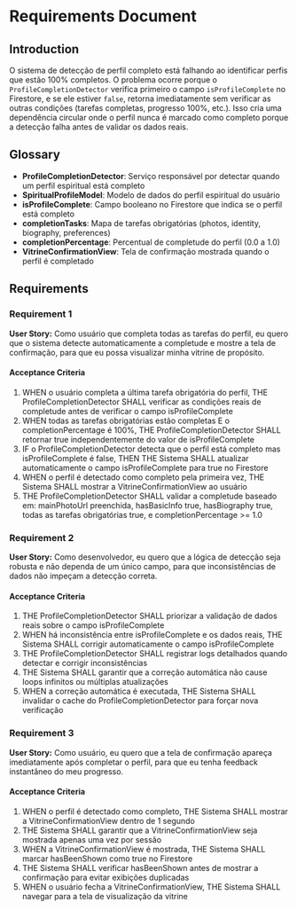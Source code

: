 # Requirements Document

## Introduction

O sistema de detecção de perfil completo está falhando ao identificar perfis que estão 100% completos. O problema ocorre porque o `ProfileCompletionDetector` verifica primeiro o campo `isProfileComplete` no Firestore, e se ele estiver `false`, retorna imediatamente sem verificar as outras condições (tarefas completas, progresso 100%, etc.). Isso cria uma dependência circular onde o perfil nunca é marcado como completo porque a detecção falha antes de validar os dados reais.

## Glossary

- **ProfileCompletionDetector**: Serviço responsável por detectar quando um perfil espiritual está completo
- **SpiritualProfileModel**: Modelo de dados do perfil espiritual do usuário
- **isProfileComplete**: Campo booleano no Firestore que indica se o perfil está completo
- **completionTasks**: Mapa de tarefas obrigatórias (photos, identity, biography, preferences)
- **completionPercentage**: Percentual de completude do perfil (0.0 a 1.0)
- **VitrineConfirmationView**: Tela de confirmação mostrada quando o perfil é completado

## Requirements

### Requirement 1

**User Story:** Como usuário que completa todas as tarefas do perfil, eu quero que o sistema detecte automaticamente a completude e mostre a tela de confirmação, para que eu possa visualizar minha vitrine de propósito.

#### Acceptance Criteria

1. WHEN o usuário completa a última tarefa obrigatória do perfil, THE ProfileCompletionDetector SHALL verificar as condições reais de completude antes de verificar o campo isProfileComplete
2. WHEN todas as tarefas obrigatórias estão completas E o completionPercentage é 100%, THE ProfileCompletionDetector SHALL retornar true independentemente do valor de isProfileComplete
3. IF o ProfileCompletionDetector detecta que o perfil está completo mas isProfileComplete é false, THEN THE Sistema SHALL atualizar automaticamente o campo isProfileComplete para true no Firestore
4. WHEN o perfil é detectado como completo pela primeira vez, THE Sistema SHALL mostrar a VitrineConfirmationView ao usuário
5. THE ProfileCompletionDetector SHALL validar a completude baseado em: mainPhotoUrl preenchida, hasBasicInfo true, hasBiography true, todas as tarefas obrigatórias true, e completionPercentage >= 1.0

### Requirement 2

**User Story:** Como desenvolvedor, eu quero que a lógica de detecção seja robusta e não dependa de um único campo, para que inconsistências de dados não impeçam a detecção correta.

#### Acceptance Criteria

1. THE ProfileCompletionDetector SHALL priorizar a validação de dados reais sobre o campo isProfileComplete
2. WHEN há inconsistência entre isProfileComplete e os dados reais, THE Sistema SHALL corrigir automaticamente o campo isProfileComplete
3. THE ProfileCompletionDetector SHALL registrar logs detalhados quando detectar e corrigir inconsistências
4. THE Sistema SHALL garantir que a correção automática não cause loops infinitos ou múltiplas atualizações
5. WHEN a correção automática é executada, THE Sistema SHALL invalidar o cache do ProfileCompletionDetector para forçar nova verificação

### Requirement 3

**User Story:** Como usuário, eu quero que a tela de confirmação apareça imediatamente após completar o perfil, para que eu tenha feedback instantâneo do meu progresso.

#### Acceptance Criteria

1. WHEN o perfil é detectado como completo, THE Sistema SHALL mostrar a VitrineConfirmationView dentro de 1 segundo
2. THE Sistema SHALL garantir que a VitrineConfirmationView seja mostrada apenas uma vez por sessão
3. WHEN a VitrineConfirmationView é mostrada, THE Sistema SHALL marcar hasBeenShown como true no Firestore
4. THE Sistema SHALL verificar hasBeenShown antes de mostrar a confirmação para evitar exibições duplicadas
5. WHEN o usuário fecha a VitrineConfirmationView, THE Sistema SHALL navegar para a tela de visualização da vitrine
